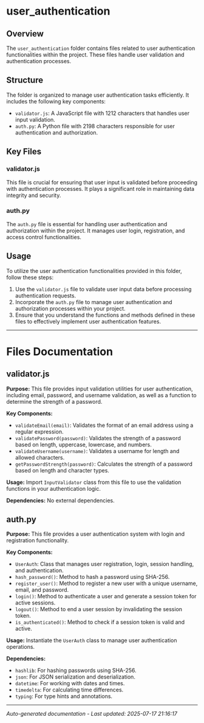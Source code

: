 # user_authentication

## Overview
The `user_authentication` folder contains files related to user authentication functionalities within the project. These files handle user validation and authentication processes.

## Structure
The folder is organized to manage user authentication tasks efficiently. It includes the following key components:
- `validator.js`: A JavaScript file with 1212 characters that handles user input validation.
- `auth.py`: A Python file with 2198 characters responsible for user authentication and authorization.

## Key Files
### validator.js
This file is crucial for ensuring that user input is validated before proceeding with authentication processes. It plays a significant role in maintaining data integrity and security.

### auth.py
The `auth.py` file is essential for handling user authentication and authorization within the project. It manages user login, registration, and access control functionalities.

## Usage
To utilize the user authentication functionalities provided in this folder, follow these steps:
1. Use the `validator.js` file to validate user input data before processing authentication requests.
2. Incorporate the `auth.py` file to manage user authentication and authorization processes within your project.
3. Ensure that you understand the functions and methods defined in these files to effectively implement user authentication features.

---

# Files Documentation

## validator.js

**Purpose:** This file provides input validation utilities for user authentication, including email, password, and username validation, as well as a function to determine the strength of a password.

**Key Components:**
- `validateEmail(email)`: Validates the format of an email address using a regular expression.
- `validatePassword(password)`: Validates the strength of a password based on length, uppercase, lowercase, and numbers.
- `validateUsername(username)`: Validates a username for length and allowed characters.
- `getPasswordStrength(password)`: Calculates the strength of a password based on length and character types.

**Usage:** Import `InputValidator` class from this file to use the validation functions in your authentication logic.

**Dependencies:** No external dependencies.

## auth.py

**Purpose:** This file provides a user authentication system with login and registration functionality.

**Key Components:**
- `UserAuth`: Class that manages user registration, login, session handling, and authentication.
- `hash_password()`: Method to hash a password using SHA-256.
- `register_user()`: Method to register a new user with a unique username, email, and password.
- `login()`: Method to authenticate a user and generate a session token for active sessions.
- `logout()`: Method to end a user session by invalidating the session token.
- `is_authenticated()`: Method to check if a session token is valid and active.

**Usage:** Instantiate the `UserAuth` class to manage user authentication operations.

**Dependencies:**
- `hashlib`: For hashing passwords using SHA-256.
- `json`: For JSON serialization and deserialization.
- `datetime`: For working with dates and times.
- `timedelta`: For calculating time differences.
- `typing`: For type hints and annotations.

---
*Auto-generated documentation - Last updated: 2025-07-17 21:16:17*
